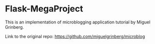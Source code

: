 # Flask-MegaProject
This is an implementation of microblogging application tutorial by Miguel Grinberg.

Link to the original repo: https://github.com/miguelgrinberg/microblog


